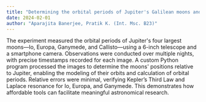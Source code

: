 ```yaml
---
title: "Determining the orbital periods of Jupiter's Galilean moons and verifying Kepler's 3rd law using a smartphone and the 6-inch telescope"
date: 2024-02-01
author: "Aparajita Banerjee, Pratik K. (Int. Msc. B23)"
---
```


The experiment measured the orbital periods of Jupiter's four largest moons—Io, Europa, Ganymede, and Callisto—using a 6-inch telescope and a smartphone camera. Observations were conducted over multiple nights, with precise timestamps recorded for each image. A custom Python program processed the images to determine the moons' positions relative to Jupiter, enabling the modeling of their orbits and calculation of orbital periods. Relative errors were minimal, verifying Kepler’s Third Law and Laplace resonance for Io, Europa, and Ganymede. This demonstrates how affordable tools can facilitate meaningful astronomical research.
